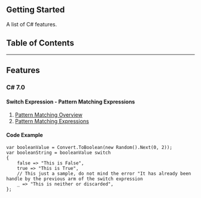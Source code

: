 ## Getting Started

A list of C# features.

## Table of Contents

---

## Features

### C# 7.0

#### Switch Expression - Pattern Matching Expressions

1. [Pattern Matching Overview](https://learn.microsoft.com/en-us/dotnet/csharp/fundamentals/functional/pattern-matching)
2. [Pattern Matching Expressions](https://learn.microsoft.com/en-us/dotnet/csharp/language-reference/operators/switch-expression)

#### Code Example

```
var booleanValue = Convert.ToBoolean(new Random().Next(0, 2));
var booleanString = booleanValue switch
{
    false => "This is False",
    true => "This is True",
    // This just a sample, do not mind the error "It has already been handle by the previous arm of the switch expression
    _ => "This is neither or discarded",
};
```
